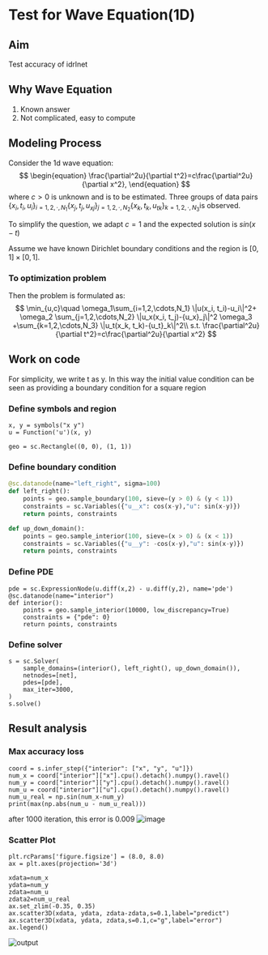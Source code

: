 # Test for Wave Equation(1D)
## Aim 

Test accuracy of idrlnet

## Why Wave Equation

1. Known answer
2. Not complicated, easy to compute

## Modeling Process

Consider the 1d wave equation:
$$
\begin{equation}
\frac{\partial^2u}{\partial t^2}=c\frac{\partial^2u}{\partial x^2},
\end{equation}
$$
where $c>0$​​​ is unknown and is to be estimated. Three groups of data pairs $\{x_i, t_i, u_i\}_{i=1,2,\cdot,N_1}$​​​  $\{x_j, t_j, {u_x}_j\}_{j=1,2,\cdot,N_2}$​​​ $\{x_k, t_k, {u_t}_k\}_{k=1,2,\cdot,N_3}$​​​  is observed.

To simplify the question, we adapt $c=1$ and the expected solution is $sin(x - t)$​

Assume we have known Dirichlet boundary conditions and the region is $[0,1]\times[0,1]$.

### To optimization problem

Then the problem is formulated as:
$$
\min_{u,c}\quad \omega_1\sum_{i=1,2,\cdots,N_1} \|u(x_i, t_i)-u_i\|^2+        \omega_2 \sum_{j=1,2,\cdots,N_2} \|u_x(x_i, t_j)-{u_x}_j\|^2          \omega_3 +\sum_{k=1,2,\cdots,N_3} \|u_t(x_k, t_k)-{u_t}_k\|^2\\
s.t. \frac{\partial^2u}{\partial t^2}=c\frac{\partial^2u}{\partial x^2}
$$



## Work on code

For simplicity, we write t as y. In this way the initial value condition can be seen as providing a boundary condition for a square region

### Define symbols and region

```{python}
x, y = symbols("x y")
u = Function('u')(x, y)

geo = sc.Rectangle((0, 0), (1, 1))
```

### Define boundary condition

```python
@sc.datanode(name="left_right", sigma=100)
def left_right():
    points = geo.sample_boundary(100, sieve=(y > 0) & (y < 1))
    constraints = sc.Variables({"u__x": cos(x-y),"u": sin(x-y)})
    return points, constraints

def up_down_domain():
    points = geo.sample_interior(100, sieve=(x > 0) & (x < 1))
    constraints = sc.Variables({"u__y": -cos(x-y),"u": sin(x-y)})
    return points, constraints
```

### Define PDE

```{python}
pde = sc.ExpressionNode(u.diff(x,2) - u.diff(y,2), name='pde')
@sc.datanode(name="interior")
def interior():
    points = geo.sample_interior(10000, low_discrepancy=True)
    constraints = {"pde": 0}
    return points, constraints
```

### Define solver

```{python}
s = sc.Solver(
    sample_domains=(interior(), left_right(), up_down_domain()),
    netnodes=[net],
    pdes=[pde],
    max_iter=3000,
)
s.solve()
```

## Result analysis

### Max accuracy loss

```{python}
coord = s.infer_step({"interior": ["x", "y", "u"]})
num_x = coord["interior"]["x"].cpu().detach().numpy().ravel()
num_y = coord["interior"]["y"].cpu().detach().numpy().ravel()
num_u = coord["interior"]["u"].cpu().detach().numpy().ravel()
num_u_real = np.sin(num_x-num_y)
print(max(np.abs(num_u - num_u_real)))

```

after 1000 iteration, this error is 0.009
![image](https://user-images.githubusercontent.com/46051884/147323829-05193082-ce1f-4193-963a-f9f9f9711f79.png)



### Scatter Plot

```{python}
plt.rcParams['figure.figsize'] = (8.0, 8.0)
ax = plt.axes(projection='3d')

xdata=num_x
ydata=num_y
zdata=num_u
zdata2=num_u_real
ax.set_zlim(-0.35, 0.35)
ax.scatter3D(xdata, ydata, zdata-zdata,s=0.1,label="predict")
ax.scatter3D(xdata, ydata, zdata,s=0.1,c="g",label="error")
ax.legend()
```
![output](https://user-images.githubusercontent.com/46051884/147323747-389d934c-1c25-45f3-9985-484f86cf5513.png)

